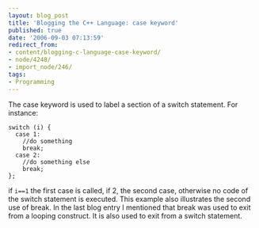 ```yaml
---
layout: blog_post
title: 'Blogging the C++ Language: case keyword'
published: true
date: '2006-09-03 07:13:59'
redirect_from:
- content/blogging-c-language-case-keyword/
- node/4248/
- import_node/246/
tags:
- Programming
---
```


The case keyword is used to label a section of a switch statement. For instance:

    switch (i) {
      case 1:
        //do something
        break;
      case 2:
        //do something else
        break;
    };

if `i==1` the first case is called, if 2, the second case, otherwise no code of the switch statement is executed. This example also illustrates the second use of break. In the last blog entry I mentioned that break was used to exit from a looping construct. It is also used to exit from a switch statement.
